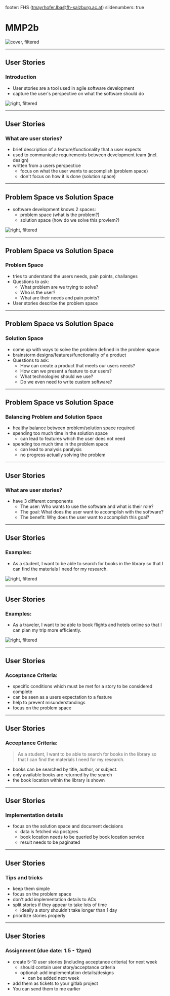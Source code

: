 footer: FHS (tmayrhofer.lba@fh-salzburg.ac.at)
slidenumbers: true

# MMP2b

![cover, filtered](./assets/background_8.jpg)

---
## User Stories 
### Introduction

- User stories are a tool used in agile software development 
- capture the user's perspective on what the software should do

![right, filtered](./assets/background_8.jpg)

---
## User Stories 
### What are user stories?

- brief description of a feature/functionality that a user expects
- used to communicate requirements between development team (incl. design)
- written from a users perspectice
  - focus on what the user wants to accomplish (problem space)
  - don't focus on how it is done (solution space)


---
## Problem Space vs Solution Space

- software development knows 2 spaces:
  - problem space (what is the problem?)
  - solution space (how do we solve this provlem?)
  
![right, filtered](./assets/background_9.jpg)

---
## Problem Space vs Solution Space
### Problem Space

- tries to understand the users needs, pain points, challanges 
- Questions to ask:
  - What problem are we trying to solve? 
  - Who is the user? 
  - What are their needs and pain points?
- User stories describe the problem space

---
## Problem Space vs Solution Space
###  Solution Space

- come up with ways to solve the problem defined in the problem space
- brainstorm designs/features/functionality of a product
- Questions to ask:
  - How can create a product that meets our users needs?
  - How can we present a feature to our users?
  - What technologies should we use?
  - Do we even need to write custom software?

---
## Problem Space vs Solution Space
### Balancing Problem and Solution Space

- healthy balance between problem/solution space required
- spending too much time in the solution space
  - can lead to features which the user does not need
- spending too much time in the problem space
  - can lead to analysis paralysis
  - no progress actually solving the problem

---
## User Stories 
### What are user stories?

- have 3 different components
  - The user: Who wants to use the software and what is their role?
  - The goal: What does the user want to accomplish with the software?
  - The benefit: Why does the user want to accomplish this goal?

---
## User Stories 
### Examples:

- As a student, I want to be able to search for books in the library so that I can find the materials I need for my research.

![right, filtered](./assets/background_4.jpg)

---
## User Stories 
### Examples:

- As a traveler, I want to be able to book flights and hotels online so that I can plan my trip more efficiently.

![right, filtered](./assets/background_10.jpg)

---
## User Stories 
### Acceptance Criteria:

- specific conditions which must be met for a story to be considered complete
- can be seen as a users expectation to a feature 
- help to prevent misunderstandings
- focus on the problem space

---
## User Stories 
### Acceptance Criteria:

> As a student, I want to be able to search for books in the library so that I can find the materials I need for my research.

- books can be searched by title, author, or subject.
- only available books are returned by the search
- the book location within the library is shown

---
## User Stories 
### Implementation details

- focus on the solution space and document decisions
  - data is fetched via postgres
  - book location needs to be queried by book location service
  - result needs to be paginated

---
## User Stories 
### Tips and tricks

- keep them simple
- focus on the problem space
- don't add implementation details to ACs
- split stories if they appear to take lots of time
  - ideally a story shouldn't take longer than 1 day
- prioritize stories properly 

---
## User Stories 
### Assignment (due date: 1.5 - 12pm)

- create 5-10 user stories (including acceptance criteria) for next week
  - should contain user story/acceptance criteria
  - optional: add implementation details/designs
    - can be added next week
- add them as tickets to your gitlab project
- You can send them to me earlier
